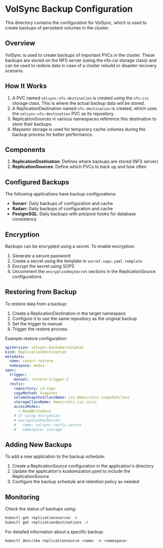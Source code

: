 # VolSync Backup Configuration

This directory contains the configuration for VolSync, which is used to create backups of persistent volumes in the cluster.

## Overview

VolSync is used to create backups of important PVCs in the cluster. These backups are stored on the NFS server (using the nfs-csi storage class) and can be used to restore data in case of a cluster rebuild or disaster recovery scenario.

## How It Works

1. A PVC named `volsync-nfs-destination` is created using the `nfs-csi` storage class. This is where the actual backup data will be stored.
2. A ReplicationDestination named `nfs-destination` is created, which uses the `volsync-nfs-destination` PVC as its repository.
3. ReplicationSources in various namespaces reference this destination to store their backups.
4. Mayastor storage is used for temporary cache volumes during the backup process for better performance.

## Components

1. **ReplicationDestination**: Defines where backups are stored (NFS server)
2. **ReplicationSources**: Define which PVCs to back up and how often

## Configured Backups

The following applications have backup configurations:

- **Sonarr**: Daily backups of configuration and cache
- **Radarr**: Daily backups of configuration and cache
- **PostgreSQL**: Daily backups with pre/post hooks for database consistency

## Encryption

Backups can be encrypted using a secret. To enable encryption:

1. Generate a secure password
2. Create a secret using the template in `secret.sops.yaml.template`
3. Encrypt the secret using SOPS
4. Uncomment the `encryptionKeySecret` sections in the ReplicationSource configurations

## Restoring from Backup

To restore data from a backup:

1. Create a ReplicationDestination in the target namespace
2. Configure it to use the same repository as the original backup
3. Set the trigger to manual
4. Trigger the restore process

Example restore configuration:

```yaml
apiVersion: volsync.backube/v1alpha1
kind: ReplicationDestination
metadata:
  name: sonarr-restore
  namespace: media
spec:
  trigger:
    manual: restore-trigger-1
  restic:
    repository: s3-repo
    copyMethod: Snapshot
    volumeSnapshotClassName: csi-democratic-snapshotclass
    storageClassName: democratic-csi-iscsi
    accessModes:
      - ReadWriteOnce
    # If using encryption
    # encryptionKeySecret:
    #   name: volsync-restic-secret
    #   namespace: storage
```

## Adding New Backups

To add a new application to the backup schedule:

1. Create a ReplicationSource configuration in the application's directory
2. Update the application's kustomization.yaml to include the ReplicationSource
3. Configure the backup schedule and retention policy as needed

## Monitoring

Check the status of backups using:

```bash
kubectl get replicationsources -A
kubectl get replicationdestinations -A
```

For detailed information about a specific backup:

```bash
kubectl describe replicationsource <name> -n <namespace>
```
